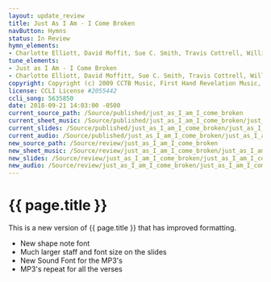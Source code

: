```yaml
---
layout: update_review
title: Just As I Am - I Come Broken
navButton: Hymns
status: In Review
hymn_elements:
- Charlotte Elliott, David Moffit, Sue C. Smith, Travis Cottrell, William Batchelder Bradbury
tune_elements:
- Just as I Am - I Come Broken
- Charlotte Elliott, David Moffitt, Sue C. Smith, Travis Cottrell, William Batchelder Bradbury
copyright: Copyright (c) 2009 CCTB Music, First Hand Revelation Music, Universal Music - Brentwood Benson Publishing
license: CCLI License #2055442
ccli_song: 5635850
date: 2018-09-21 14:03:00 -0500
current_source_path: /Source/published/just_as_I_am_I_come_broken
current_sheet_music: /Source/published/just_as_I_am_I_come_broken/just_as_I_am_I_come_broken_sheet_music
current_slides: /Source/published/just_as_I_am_I_come_broken/just_as_I_am_I_come_broken_slides
current_audio: /Source/published/just_as_I_am_I_come_broken/just_as_I_am_I_come_broken_audio
new_source_path: /Source/review/just_as_I_am_I_come_broken
new_sheet_music: /Source/review/just_as_I_am_I_come_broken/just_as_I_am_I_come_broken_sheet_music
new_slides: /Source/review/just_as_I_am_I_come_broken/just_as_I_am_I_come_broken_slides
new_audio: /Source/review/just_as_I_am_I_come_broken/just_as_I_am_I_come_broken_audio
---
```

# {{ page.title }}
This is a new version of {{ page.title }} that has improved formatting.

- New shape note font
- Much larger staff and font size on the slides
- New Sound Font for the MP3's
- MP3's repeat for all the verses
